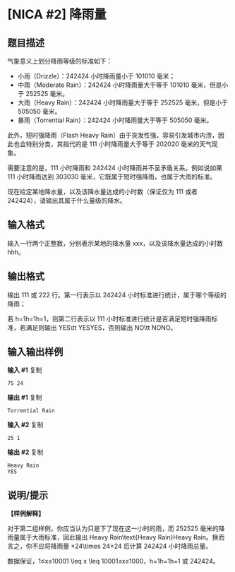 # [NICA #2] 降雨量
 题目描述
----

 气象意义上划分降雨等级的标准如下：


* 小雨（Drizzle）：242424 小时降雨量小于 101010 毫米；
* 中雨（Moderate Rain）：242424 小时降雨量大于等于 101010 毫米，但是小于 252525 毫米。
* 大雨（Heavy Rain）：242424 小时降雨量大于等于 252525 毫米，但是小于 505050 毫米。
* 暴雨（Torrential Rain）：242424 小时降雨量大于等于 505050 毫米。


此外，短时强降雨（Flash Heavy Rain）由于突发性强，容易引发城市内涝，因此也会特别分类，其指代的是 111 小时降雨量大于等于 202020 毫米的天气现象。


需要注意的是，111 小时降雨和 242424 小时降雨并不呈矛盾关系。例如说如果 111 小时降雨达到 303030 毫米，它既属于短时强降雨，也属于大雨的标准。


现在给定某地降水量，以及该降水量达成的小时数（保证仅为 111 或者 242424），请输出其属于什么量级的降水。


 输入格式
----

 输入一行两个正整数，分别表示某地的降水量 xxx，以及该降水量达成的小时数 hhh。


 输出格式
----

 输出 111 或 222 行。第一行表示以 242424 小时标准进行统计，属于哪个等级的降雨；


若 h=1h=1h=1，则第二行表示以 111 小时标准进行统计是否满足短时强降雨标准，若满足则输出 YES\tt YESYES，否则输出 NO\tt NONO。


  输入输出样例
------

 **输入 #1** 
 复制
  
```
75 24
```
 **输出 #1** 
 复制
  
```
Torrential Rain
```
**输入 #2** 
 复制
  
```
25 1
```
 **输出 #2** 
 复制
  
```
Heavy Rain
YES
```
 说明/提示
-----

 **【样例解释】**


对于第二组样例，你应当认为只是下了现在这一小时的雨，而 252525 毫米的降雨量属于大雨标准，因此输出 Heavy Rain\text{Heavy Rain}Heavy Rain。换而言之，你不应将降雨量 ×24\times 24×24 后计算 242424 小时降雨总量。


数据保证，1≤x≤10001 \leq x \leq 10001≤x≤1000，h=1h=1h=1 或 242424。


 